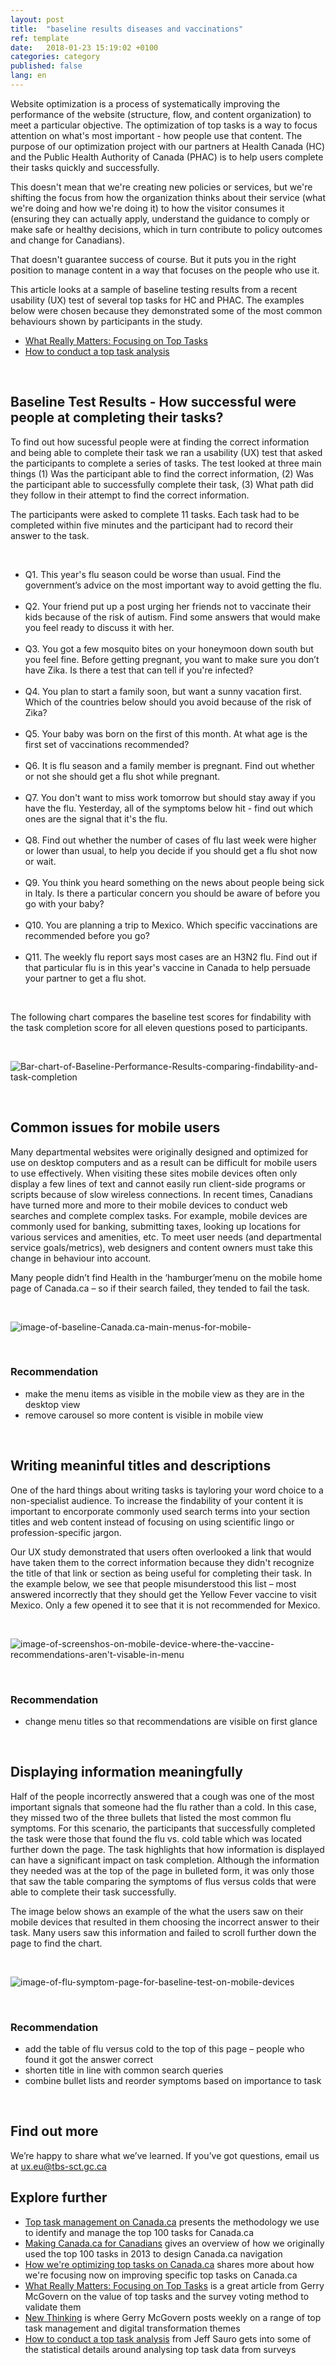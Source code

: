 ```yaml
---
layout: post
title:  "baseline results diseases and vaccinations"
ref: template
date:   2018-01-23 15:19:02 +0100
categories: category
published: false
lang: en
---
```


Website optimization is a process of systematically improving the performance of the website (structure, flow, and content organization) to meet a particular objective. The optimization of top tasks is a way to focus attention on what's most important - how people use that content. The purpose of our optimization project with our partners at Health Canada (HC) and the Public Health Authority of Canada (PHAC) is to help users complete their tasks quickly and successfully. 

This doesn't mean that we're creating new policies or services, but we're shifting the focus from how the organization thinks about their service (what we're doing and how we're doing it) to how the visitor consumes it (ensuring they can actually apply, understand the guidance to comply or make safe or healthy decisions, which in turn contribute to policy outcomes and change for Canadians).

That doesn't guarantee success of course. But it puts you in the right position to manage content in a way that focuses on the people who use it. 

This article looks at a sample of baseline testing results from a recent usability (UX) test of several top tasks for HC and PHAC. The examples below were chosen because they demonstrated some of the most common behaviours shown by participants in the study.
 
* [What Really Matters: Focusing on Top Tasks](https://alistapart.com/article/what-really-matters-focusing-on-top-tasks)
* [How to conduct a top task analysis](https://measuringu.com/top-tasks/)
<p><br>
</p>


## Baseline Test Results - How successful were people at completing their tasks?

To find out how sucessful people were at finding the correct information and being able to complete their task we ran a usability (UX) test that asked the participants to complete a series of tasks. The test looked at three main things (1) Was the participant able to find the correct information, (2) Was the participant able to successfully complete their task, (3) What path did they follow in their attempt to find the correct information.

The participants were asked to complete 11 tasks. Each task had to be completed within five minutes and the participant had to record their answer to the task. 


<p><br>
<ul>
<li> Q1.
This year's flu season could be worse than usual. Find the government’s advice on the most important way to avoid getting the flu. </li>
<br>
<li> Q2.
Your friend put up a post urging her friends not to vaccinate their kids because of the risk of autism. Find some answers that would make you feel ready to discuss it with her. </li>
<br>
<li> Q3. You got a few mosquito bites on your honeymoon down south but you feel fine. Before getting pregnant, you want to make sure you don’t have Zika. Is there a test that can tell if you're infected? </li>
<br>
<li> Q4. You plan to start a family soon, but want a sunny vacation first. Which of the countries below should you avoid because of the risk of Zika? </li>
<br>
<li> Q5. Your baby was born on the first of this month. At what age is the first set of vaccinations recommended? </li>
<br>
<li> Q6. It is flu season and a family member is pregnant. Find out whether or not she should get a flu shot while pregnant. </li> 
<br>
<li> Q7. You don't want to miss work tomorrow but should stay away if you have the flu. Yesterday, all of the symptoms below hit - find out which ones are the signal that it's the flu. </li>
<br>
<li> Q8. Find out whether the number of cases of flu last week were higher or lower than usual, to help you decide if you should get a flu shot now or wait. </li>
<br>
 <li> Q9. You think you heard something on the news about people being sick in Italy. Is there a particular concern you should be aware of before you go with your baby? </li>
<br>
<li> Q10. You are planning a trip to Mexico. Which specific vaccinations are recommended before you go? </li>
<br>
<li> Q11. The weekly flu report says most cases are an H3N2 flu. Find out if that particular flu is in this year's vaccine in Canada to help persuade your partner to get a flu shot.</li>
</ul>
 </br>
</p>
The following chart compares the baseline test scores for findability with the task completion score for all eleven questions posed to participants.


<p><br>
</p>
<div itemprop="text" class="" data="type-text">
      <div class="img-responsive center-block col-md-6">
          <span class=""><img src="../images/Baseline-Performance-Results-Health-and-Travel-Optimization.jpg" alt="Bar-chart-of-Baseline-Performance-Results-comparing-findability-and-task-completion">
 </span>
      </div>
  <p><br>
  </p>
 
 
## Common issues for mobile users

Many departmental websites were originally designed and optimized for use on desktop computers and as a result can be difficult for mobile users to use effectively. When visiting these sites mobile devices often only display a few lines of text and cannot easily run client-side programs or scripts because of slow wireless connections. In recent times, Canadians have turned more and more to their mobile devices to conduct web searches and complete complex tasks. For example, mobile devices are commonly used for banking, submitting taxes, looking up locations for various services and amenities, etc. To meet user needs (and departmental service goals/metrics), web designers and content owners must take this change in behaviour into account. 

Many people didn’t find Health in the ‘hamburger’menu on the mobile home page of Canada.ca – so if their search failed, they tended to fail the task.


<p><br>
</p>

 
<div itemprop="text" class="" data="type-text">
      <div class="img-responsive center-block col-md-12">
          <span class=""><img src="../images/Baseline-menu.JPG" alt="image-of-baseline-Canada.ca-main-menus-for-mobile-" style="floating:right">
       </span>
      </div>

<p><br>
 </p>
<h3>Recommendation</h3>
<ul>
<li> make the menu items as visible in the mobile view as they are in the desktop view</li>
<li> remove carousel so more content is visible in mobile view</li>
</ul>
</p><br>
</p>


## Writing meaninful titles and descriptions

One of the hard things about writing tasks is tayloring your word choice to a non-specialist audience. To increase the findability of your content it is important to encorporate commonly used search terms into your section titles and web content instead of focusing on using scientific lingo or profession-specific jargon. 

Our UX study demonstrated that users often overlooked a link that would have taken them to the correct information because they didn't recognize the title of that link or section as being useful for completing their task. In the example below, we see that people misunderstood this list – most answered incorrectly that they should get the Yellow Fever vaccine to visit Mexico.  Only a few opened it to see that it is not recommended for Mexico.

<p><br>

  
 </p>
<div class="img-responsive center-block col-md-12">
          <span class=""><img src="../images/Baseline-vaccines.JPG" alt="image-of-screenshos-on-mobile-device-where-the-vaccine-recommendations-aren't-visable-in-menu">
 </span>
      </div>
</p>
<p><br>
<h3>Recommendation</h3>
<ul>
<li> change menu titles so that recommendations are visible on first glance</li>
</ul>
<p><br>
 </p>

 
## Displaying information meaningfully 

Half of the people incorrectly answered that a cough was one of the most important signals that someone had the flu rather than a cold. In this case, they missed two of the three bullets that listed the most common flu symptoms. For this scenario, the participants that successfully completed the task were those that found the flu vs. cold table which was located further down the page. The task highlights that how information is displayed can have a significant impact on task completion. Although the information they needed was at the top of the page in bulleted form, it was only those that saw the table comparing the symptoms of flus versus colds that were able to complete their task successfully.

The image below shows an example of the what the users saw on their mobile devices that resulted in them choosing the incorrect answer to their task. Many users saw this information and failed to scroll further down the page to find the chart.


<p><br>

</p>
 <div itemprop="text" class="" data="type-text">
      <div class="img-responsive center-block col-md-6">
          <span class=""><img src="../images/Baseline-flu-symptoms.JPG" alt="image-of-flu-symptom-page-for-baseline-test-on-mobile-devices">
       </span>
       <div>
        
<p><br>
<h3>Recommendation</h3>
<ul>
<li> add the table of flu versus cold to the top of this page – people who found it got the answer correct</li>
<li> shorten title in line with common search queries</li>
<li> combine bullet lists and reorder symptoms based on importance to task</li>
</ul>
<p><br>
</p>

## Find out more

We’re happy to share what we’ve learned. If you’ve got questions, email us at ux.eu@tbs-sct.gc.ca

## Explore further

* [Top task management on Canada.ca]() presents the methodology we use to identify and manage the top 100 tasks for Canada.ca
* [Making Canada.ca for Canadians]() gives an overview of how we originally used the top 100 tasks in 2013 to design Canada.ca navigation
* [How we're optimizing top tasks on Canada.ca](https://canada-ca.github.io/category/2017/08/21/optimization-overview.html) shares more about how we're focusing now on improving specific top tasks on Canada.ca
* [What Really Matters: Focusing on Top Tasks](https://alistapart.com/article/what-really-matters-focusing-on-top-tasks) is a great article from Gerry McGovern on the value of top tasks and the survey voting method to validate them
* [New Thinking](http://gerrymcgovern.com/new-thinking/) is where Gerry McGovern posts weekly on a range of top task management and digital transformation themes 
* [How to conduct a top task analysis](https://measuringu.com/top-tasks/) from Jeff Sauro gets into some of the statistical details around analysing top task data from surveys


